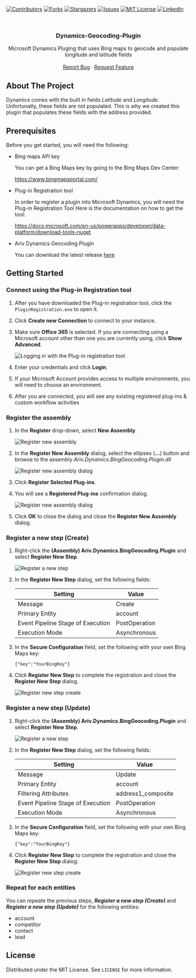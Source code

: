 
[![Contributors][contributors-shield]][contributors-url]
[![Forks][forks-shield]][forks-url]
[![Stargazers][stars-shield]][stars-url]
[![Issues][issues-shield]][issues-url]
[![MIT License][license-shield]][license-url]
[![LinkedIn][linkedin-shield]][linkedin-url]

<br />
<p align="center">
  <h3 align="center">Dynamics-Geocoding-Plugin</h3>

  <p align="center">
    Microsoft Dynamics Pluging that uses Bing maps to geocode and populate longitude and latitude fields
    <br />
    <br />
    <a href="https://github.com/othneildrew/Best-README-Template/issues">Report Bug</a>
    ·
    <a href="https://github.com/othneildrew/Best-README-Template/issues">Request Feature</a>
  </p>
</p>

## About The Project
Dynamics comes with the built in fields *Latitude* and *Longitude*. Unfortunatly, these fields are not populated. This is why we created this plugin that populates these fields with the address provided.

## Prerequisites
Before you get started, you will need the following:

 - Bing maps API key

	You can get a Bing Maps key by going to the Bing Maps Dev Center:
	
	https://www.bingmapsportal.com/
	
 - Plug-in Registration tool
 
	In order to register a plugin into Microsoft Dynamics, you will need the Plug-in Registration Tool
	Here is the documentation on how to get the tool: 
	
	https://docs.microsoft.com/en-us/powerapps/developer/data-platform/download-tools-nuget

 - Ariv Dynamics Geocoding Plugin

 	You can download the latest release [here](https://github.com/ariv-inc/Dynamics-Geocoding-Plugin/releases/latest)
	
###

## Getting Started
### Connect using the Plug-in Registration tool

1.  After you have downloaded the Plug-in registration tool, click the  `PluginRegistration.exe`  to open it.
    
2.  Click  **Create new Connection**  to connect to your instance.
    
3.  Make sure  **Office 365**  is selected. If you are connecting using a Microsoft account other than one you are currently using, click  **Show Advanced**.

    ![Logging in with the Plug-in registration tool](https://docs.microsoft.com/en-us/powerapps/developer/data-platform/media/tutorial-write-plug-in-prt-login.png)
    
4.  Enter your credentials and click  **Login**.
    
5.  If your Microsoft Account provides access to multiple environments, you will need to choose an environment.
    
6.  After you are connected, you will see any existing registered plug-ins & custom workflow activities
    
   ### Register the assembly

1.  In the  **Register**  drop-down, select  **New Assembly**. 
    
    ![Register new assembly][register-new-assembly]
    
2.  In the  **Register New Assembly**  dialog, select the ellipses (**…**) button and browse to the assembly *Ariv.Dynamics.BingGeocoding.Plugin.dll*  
    
    ![Register new assembly dialog][register-new-assembly2]
    
3.  Click  **Register Selected Plug-ins**.
    
4.  You will see a  **Registered Plug-ins**  confirmation dialog.
     
    ![Register new assembly dialog][register-new-assembly-confirmation]
     
5.  Click  **OK**  to close the dialog and close the  **Register New Assembly**  dialog.

### Register a new step (Create)

1.  Right-click the  **(Assembly) Ariv.Dynamics.BingGeocoding.Plugin**  and select  **Register New Step**.
    
    ![Register a new step][register-new-step]
    
2.  In the  **Register New Step**  dialog, set the following fields:
       
    | Setting | Value |
    |--|--|
    | Message | Create |
    | Primary Entity| account |
    | Event Pipeline Stage of Execution | PostOperation |
    | Execution Mode | Asynchronous |
    
 3. In the  **Secure Configuration** field, set the following with your own Bing Maps key:

    `{"key":"YourBingKey"}`

4.  Click  **Register New Step**  to complete the registration and close the  **Register New Step**  dialog.

    ![Register new step create][register-new-step-create]

### Register a new step (Update)

1.  Right-click the  **(Assembly) Ariv.Dynamics.BingGeocoding.Plugin**  and select  **Register New Step**.   
    
    ![Register a new step][register-new-step]
    
2.  In the  **Register New Step**  dialog, set the following fields:
       
    | Setting | Value |
    |--|--|
    | Message | Update |
    | Primary Entity| account |
    | Filtering Attributes | address1_composite |
    | Event Pipeline Stage of Execution | PostOperation |
    | Execution Mode | Asynchronous |
    
3.  In the  **Secure Configuration** field, set the following with your own Bing Maps key:

    `{"key":"YourBingKey"}`

4.  Click  **Register New Step**  to complete the registration and close the  **Register New Step**  dialog.

    ![Register new step create][register-new-step-update]

### Repeat for each entities
You can repeate the previous steps, ***Register a new step (Create)*** and ***Register a new step (Update)*** for the following entities:
 - account
 - competitor
 - contact
 - lead

## License

Distributed under the MIT License. See `LICENSE` for more information.

[contributors-shield]: https://img.shields.io/github/contributors/ariv-inc/Dynamics-Geocoding-Plugin.svg?style=for-the-badge
[contributors-url]: https://github.com/ariv-inc/Dynamics-Geocoding-Plugin/graphs/contributors
[forks-shield]: https://img.shields.io/github/forks/ariv-inc/Dynamics-Geocoding-Plugin.svg?style=for-the-badge
[forks-url]: https://github.com/ariv-inc/Dynamics-Geocoding-Plugin/network/members
[stars-shield]: https://img.shields.io/github/stars/ariv-inc/Dynamics-Geocoding-Plugin.svg?style=for-the-badge
[stars-url]: https://github.com/ariv-inc/Dynamics-Geocoding-Plugin/stargazers
[issues-shield]: https://img.shields.io/github/issues/ariv-inc/Dynamics-Geocoding-Plugin.svg?style=for-the-badge
[issues-url]: https://github.com/ariv-inc/Dynamics-Geocoding-Plugin/issues
[license-shield]: https://img.shields.io/github/license/ariv-inc/Dynamics-Geocoding-Plugin?style=for-the-badge
[license-url]: https://github.com/ariv-inc/Dynamics-Geocoding-Plugin/blob/master/LICENSE
[linkedin-shield]: https://img.shields.io/badge/-LinkedIn-black.svg?style=for-the-badge&logo=linkedin&colorB=555
[linkedin-url]: https://linkedin.com/company/ariv-inc/

[register-new-assembly]: images/register-new-assembly.png
[register-new-assembly2]: images/register-new-assembly2.png
[register-new-assembly-confirmation]: images/register-new-assembly-confirmation.png
[register-new-step]: images/register-new-step.png
[register-new-step-create]: images/register-new-step-create.png
[register-new-step-update]: images/register-new-step-update.png

